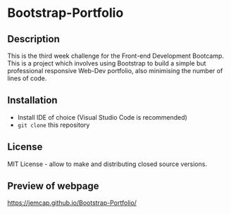 # Bootstrap-Portfolio

## Description

This is the third week challenge for the Front-end Development Bootcamp. This is a project which involves using Bootstrap to build a simple but professional responsive Web-Dev portfolio, also minimising the number of lines of code.

## Installation 

* Install IDE of choice (Visual Studio Code is recommended)
* `git clone` this repository

## License 

MIT License - allow to make and distributing closed source versions.

## Preview of webpage

https://jemcap.github.io/Bootstrap-Portfolio/
